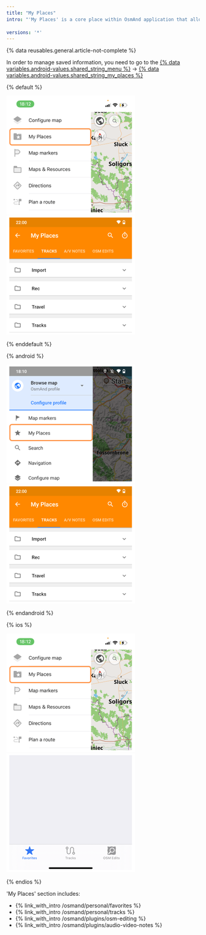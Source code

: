 ```yaml
---
title: "My Places"
intro: "'My Places' is a core place within OsmAnd application that allows you to manage all your personally owned information i.e. [Favorite points](/osmand/personal/favorites), [Tracks](/osmand/personal/tracks) (imported, recorded and created GPX files), [OpenStreetMap Edits](/osmand/plugins/osm-editing), [Audio / Video Notes (Android)](/osmand/plugins/audio-video-notes)."

versions: '*'
---
```


{% data reusables.general.article-not-complete %}

In order to manage saved information, you need to go to the [{% data variables.android-values.shared_string_menu %}](/osmand/start-with/main-menu) → [{% data variables.android-values.shared_string_my_places %}](/osmand/personal/myplaces)

{% default %}

![My Places ios](/assets/images/personal/my_places_ios.png) ![My places menu Android](/assets/images/personal/my_places_menu_android.png)

{% enddefault %}

{% android %}

![My Places android](/assets/images/personal/my_places_android.png) ![My places menu Android](/assets/images/personal/my_places_menu_android.png)

{% endandroid %}

{% ios %}

![My Places ios](/assets/images/personal/my_places_ios.png)  ![My places menu iOS](/assets/images/personal/my_places_menu_ios.png)

{% endios %}

 'My Places' section includes:
- {% link_with_intro /osmand/personal/favorites %}
- {% link_with_intro /osmand/personal/tracks %}
- {% link_with_intro /osmand/plugins/osm-editing %}
- {% link_with_intro /osmand/plugins/audio-video-notes %}

